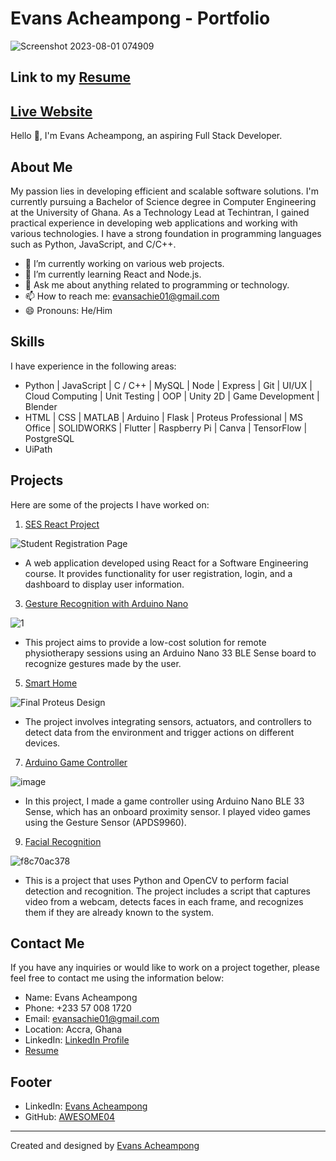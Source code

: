 # Evans Acheampong - Portfolio

![Screenshot 2023-08-01 074909](https://github.com/AWESOME04/My-Portfolio/assets/102630199/68b08b4d-496c-4583-8e50-22c6a3503681)

## Link to my [Resume](https://drive.google.com/file/d/10M39e0JR5IrItHahBaxjiTdOjM_6V-mC/view?usp=sharing)

## [Live Website](https://awesome04.github.io/My-Portfolio/)


Hello 👋, I'm Evans Acheampong, an aspiring Full Stack Developer.

## About Me
My passion lies in developing efficient and scalable software solutions. I'm currently pursuing a Bachelor of Science degree in Computer Engineering at the University of Ghana. As a Technology Lead at Techintran, I gained practical experience in developing web applications and working with various technologies. I have a strong foundation in programming languages such as Python, JavaScript, and C/C++.

- 🔭 I’m currently working on various web projects.
- 🌱 I’m currently learning React and Node.js.
- 💬 Ask me about anything related to programming or technology.
- 📫 How to reach me: [evansachie01@gmail.com](mailto:evansachie01@gmail.com)
- 😄 Pronouns: He/Him

## Skills
I have experience in the following areas:

- Python | JavaScript | C / C++ | MySQL | Node | Express | Git | UI/UX | Cloud Computing | Unit Testing | OOP | Unity 2D | Game Development | Blender
- HTML | CSS | MATLAB | Arduino | Flask | Proteus Professional | MS Office | SOLIDWORKS | Flutter | Raspberry Pi | Canva | TensorFlow | PostgreSQL
- UiPath

## Projects
Here are some of the projects I have worked on:

1. [SES React Project](https://github.com/AWESOME04/SES-React-Project)

![Student Registration Page](https://github.com/AWESOME04/SES-React-Project/assets/102630199/56df1153-f931-4fe5-9202-4f70cb048e01)

   - A web application developed using React for a Software Engineering course. It provides functionality for user registration, login, and a dashboard to display user information.
  

3. [Gesture Recognition with Arduino Nano](https://github.com/AWESOME04/Gesture-Recognition-with-Arduino-Nano-for-Remote-Physiotherapy)

![1](https://user-images.githubusercontent.com/102630199/227560566-71e4ce17-d34a-4a2b-91f9-737d4bdef638.PNG)

   - This project aims to provide a low-cost solution for remote physiotherapy sessions using an Arduino Nano 33 BLE Sense board to recognize gestures made by the user.

5. [Smart Home](https://github.com/AWESOME04/Smart-Home)

![Final Proteus Design](https://user-images.githubusercontent.com/102630199/226955224-1d36b5e5-7611-4945-b828-1d73d479db2a.jpg)

   - The project involves integrating sensors, actuators, and controllers to detect data from the environment and trigger actions on different devices.

7. [Arduino Game Controller](https://github.com/AWESOME04/Arduino-Game-Controller)


![image](https://user-images.githubusercontent.com/102630199/219422937-d99794fb-efb9-432c-b523-b6b503f91d46.png)

   - In this project, I made a game controller using Arduino Nano BLE 33 Sense, which has an onboard proximity sensor. I played video games using the Gesture Sensor (APDS9960).

9. [Facial Recognition](https://github.com/AWESOME04/Facial-Recognition-Using-Python-OpenCV)

![f8c70ac378](https://user-images.githubusercontent.com/102630199/228613628-f60ee6ee-c4b4-42d7-8fa6-1590e29bb502.jpg)

   - This is a project that uses Python and OpenCV to perform facial detection and recognition. The project includes a script that captures video from a webcam, detects faces in each frame, and recognizes them if they are already known to the system.

## Contact Me
If you have any inquiries or would like to work on a project together, please feel free to contact me using the information below:

- Name: Evans Acheampong
- Phone: +233 57 008 1720
- Email: [evansachie01@gmail.com](mailto:evansachie01@gmail.com)
- Location: Accra, Ghana
- LinkedIn: [LinkedIn Profile](https://www.linkedin.com/in/evans-acheampong-982315232/)
- [Resume](https://drive.google.com/file/d/10M39e0JR5IrItHahBaxjiTdOjM_6V-mC/view?usp=sharing)

## Footer
- LinkedIn: [Evans Acheampong](https://www.linkedin.com/in/evans-acheampong-982315232/)
- GitHub: [AWESOME04](https://github.com/AWESOME04)

---
Created and designed by [Evans Acheampong](https://www.linkedin.com/in/evans-acheampong-982315232/)
